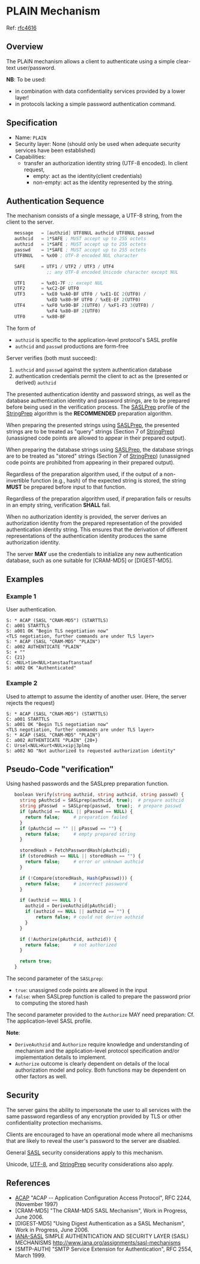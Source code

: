 # PLAIN Mechanism

Ref: [rfc4616](./rfc/rfc4616.txt)

## Overview

The PLAIN mechanism allows a client to authenticate using a simple clear-text user/password.

**NB**: To be used:

* in combination with data confidentiality services provided by a lower layer!
* in protocols lacking a simple password authentication command.

## Specification

* Name: `PLAIN`
* Security layer: None (should only be used when adequate security services have been established)
* Capabilities:
  * transfer an authorization identity string (UTF-8 encoded). In client request,
    * empty:     act as the identity(client credentials)
    * non-empty: act as the identity represented by the string.

## Authentication Sequence

The mechanism consists of a single message, a UTF-8 string, from the client to the server.

```scheme
   message   = [authzid] UTF8NUL authcid UTF8NUL passwd
   authcid   = 1*SAFE ; MUST accept up to 255 octets
   authzid   = 1*SAFE ; MUST accept up to 255 octets
   passwd    = 1*SAFE ; MUST accept up to 255 octets
   UTF8NUL   = %x00 ; UTF-8 encoded NUL character

   SAFE      = UTF1 / UTF2 / UTF3 / UTF4
               ;; any UTF-8 encoded Unicode character except NUL

   UTF1      = %x01-7F ;; except NUL
   UTF2      = %xC2-DF UTF0
   UTF3      = %xE0 %xA0-BF UTF0 / %xE1-EC 2(UTF0) /
               %xED %x80-9F UTF0 / %xEE-EF 2(UTF0)
   UTF4      = %xF0 %x90-BF 2(UTF0) / %xF1-F3 3(UTF0) /
               %xF4 %x80-8F 2(UTF0)
   UTF0      = %x80-BF
```

The form of

* `authzid` is specific to the application-level protocol's SASL profile
* `authcid` and `passwd` productions are form-free

Server verifies (both must succeed):

1. `authcid` and `passwd` against the system authentication database
2. authentication credentials permit the client to act as the (presented or derived) `authzid`

The presented authentication identity and password strings, as well as the database authentication identity and password strings, are to be prepared before being used in the verification process. The [SASLPrep](./rfc/rfc4013.txt) profile of the [StringPrep](./rfc/rfc3454.txt) algorithm is the **RECOMMENDED** preparation algorithm.

When preparing the presented strings using [SASLPrep](./rfc/rfc4013.txt), the presented strings are to be treated as "query" strings (Section 7 of
[StringPrep](./rfc/rfc3454.txt)) (unassigned code points are allowed to appear in their prepared output).

When preparing the database strings using [SASLPrep](./rfc/rfc4013.txt), the database strings are to be treated as "stored" strings (Section 7 of [StringPrep](./rfc/rfc3454.txt)) (unassigned code points are prohibited from appearing in their prepared output).

Regardless of the preparation algorithm used, if the output of a non-invertible function (e.g., hash) of the expected string is stored, the string **MUST** be prepared before input to that function.

Regardless of the preparation algorithm used, if preparation fails or results in an empty string, verification **SHALL** fail.

When no authorization identity is provided, the server derives an authorization identity from the prepared representation of the provided authentication identity string. This ensures that the derivation of different representations of the authentication identity produces the same authorization identity.

The server **MAY** use the credentials to initialize any new authentication database, such as one suitable for [CRAM-MD5] or [DIGEST-MD5].

## Examples

### Example 1

User authentication.

```
S: * ACAP (SASL "CRAM-MD5") (STARTTLS)
C: a001 STARTTLS
S: a001 OK "Begin TLS negotiation now"
<TLS negotiation, further commands are under TLS layer>
S: * ACAP (SASL "CRAM-MD5" "PLAIN")
C: a002 AUTHENTICATE "PLAIN"
S: + ""
C: {21}
C: <NUL>tim<NUL>tanstaaftanstaaf
S: a002 OK "Authenticated"
```

### Example 2

Used to attempt to assume the identity of another user. (Here, the server rejects the request)

```
S: * ACAP (SASL "CRAM-MD5") (STARTTLS)
C: a001 STARTTLS
S: a001 OK "Begin TLS negotiation now"
<TLS negotiation, further commands are under TLS layer>
S: * ACAP (SASL "CRAM-MD5" "PLAIN")
C: a002 AUTHENTICATE "PLAIN" {20+}
C: Ursel<NUL>Kurt<NUL>xipj3plmq
S: a002 NO "Not authorized to requested authorization identity"
```

## Pseudo-Code "verification"

Using hashed passwords and the SASLprep preparation function.

```php
   boolean Verify(string authzid, string authcid, string passwd) {
     string pAuthcid = SASLprep(authcid, true);  # prepare authcid
     string pPasswd  = SASLprep(passwd,  true);  # prepare passwd
     if (pAuthcid == NULL || pPasswd == NULL) {
       return false;     # preparation failed
     }
     if (pAuthcid == "" || pPasswd == "") {
       return false;     # empty prepared string
     }

     storedHash = FetchPasswordHash(pAuthcid);
     if (storedHash == NULL || storedHash == "") {
       return false;     # error or unknown authcid
     }

     if (!Compare(storedHash, Hash(pPasswd))) {
       return false;     # incorrect password
     }

     if (authzid == NULL ) {
       authzid = DeriveAuthzid(pAuthcid);
       if (authzid == NULL || authzid == "") {
           return false; # could not derive authzid
       }
     }

     if (!Authorize(pAuthcid, authzid)) {
       return false;     # not authorized
     }

     return true;
   }
```

The second parameter of the `SASLprep`:
* `true`: unassigned code points are allowed in the input
* `false`: when SASLprep function is called to prepare the password prior to computing the stored hash

The second parameter provided to the `Authorize` MAY need preparation: Cf. The application-level SASL profile.

**Note**:

* `DeriveAuthzid` and `Authorize` require knowledge and understanding of mechanism and the application-level protocol specification and/or implementation details to implement.
* `Authorize` outcome is clearly dependent on details of the local authorization model and policy. Both functions may be dependent on other factors as well.

##  Security

The server gains the ability to impersonate the user to all services with the same password regardless of any encryption provided by TLS or other confidentiality protection mechanisms.

Clients are encouraged to have an operational mode where all mechanisms that are likely to reveal the user's password to the server are disabled.

General [SASL](./rfc/rfc4422.txt) security considerations apply to this mechanism.

Unicode, [UTF-8](./rfc/rfc3629.txt), and [StringPrep](./rfc/rfc3454.txt) security considerations also apply.

## References

* [ACAP](./rfc/rfc2244.txt) "ACAP -- Application Configuration Access Protocol", RFC 2244, (November 1997)
* [CRAM-MD5] "The CRAM-MD5 SASL Mechanism", Work in Progress, June 2006.
* [DIGEST-MD5] "Using Digest Authentication as a SASL Mechanism", Work in Progress, June 2006.
* [IANA-SASL](./iana/sasl-mechanisms.txt) SIMPLE AUTHENTICATION AND SECURITY LAYER (SASL) MECHANISMS <http://www.iana.org/assignments/sasl-mechanisms>
* [SMTP-AUTH] "SMTP Service Extension for Authentication", RFC 2554, March 1999.
